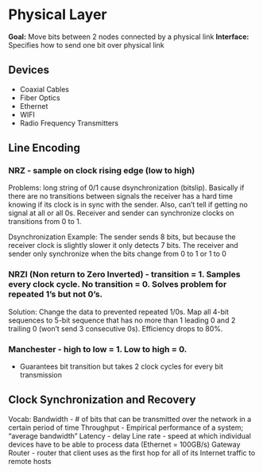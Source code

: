 # Physical Layer
**Goal:** Move bits between 2 nodes connected by a physical link
**Interface:** Specifies how to send one bit over physical link

## Devices
- Coaxial Cables
- Fiber Optics
- Ethernet
- WIFI
- Radio Frequency Transmitters

## Line Encoding
### NRZ - sample on clock rising edge (low to high)
Problems: long string of 0/1 cause dsynchronization (bitslip). Basically if there are no transitions between signals the receiver has a hard time knowing if its clock is in sync with the sender. Also, can’t tell if getting no signal at all or all 0s. Receiver and sender can synchronize clocks on transitions from 0 to 1.

Dsynchronization Example: The sender sends 8 bits, but because the receiver clock is slightly slower it only detects 7 bits. The receiver and sender only synchronize when the bits change from 0 to 1 or 1 to 0

### NRZI (Non return to Zero Inverted) - transition = 1. Samples every clock cycle. No transition = 0. Solves problem for repeated 1’s but not 0’s.
Solution: Change the data to prevented repeated 1/0s. Map all 4-bit sequences to 5-bit sequence that has no more than 1 leading 0 and 2 trailing 0 (won’t send 3 consecutive 0s). Efficiency drops to 80%.

### Manchester - high to low = 1. Low to high = 0. 
- Guarantees bit transition but takes 2 clock cycles for every bit transmission

## Clock Synchronization and Recovery


Vocab:
Bandwidth - # of bits that can be transmitted over the network in a certain period of time
Throughput - Empirical performance of a system; “average bandwidth”
Latency - delay
Line rate - speed at which individual devices have to be able to process data (Ethernet = 100GB/s)
Gateway Router - router that client uses as the first hop for all of its Internet traffic to remote hosts
